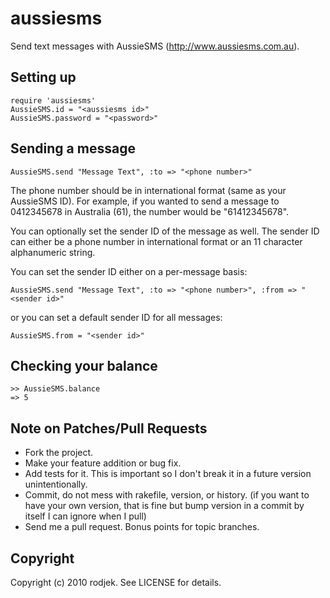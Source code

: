 aussiesms
=========

Send text messages with AussieSMS (http://www.aussiesms.com.au).

Setting up
----------

    require 'aussiesms'
    AussieSMS.id = "<aussiesms id>"
    AussieSMS.password = "<password>"

Sending a message
-----------------

    AussieSMS.send "Message Text", :to => "<phone number>"

The phone number should be in international format (same as your AussieSMS ID).
For example, if you wanted to send a message to 0412345678 in Australia (61),
the number would be "61412345678".

You can optionally set the sender ID of the message as well.  The sender ID 
can either be a phone number in international format or an 11 character 
alphanumeric string.

You can set the sender ID either on a per-message basis:

    AussieSMS.send "Message Text", :to => "<phone number>", :from => "<sender id>"

or you can set a default sender ID for all messages:

    AussieSMS.from = "<sender id>"

Checking your balance
---------------------

    >> AussieSMS.balance
    => 5

Note on Patches/Pull Requests
-----------------------------
 
* Fork the project.
* Make your feature addition or bug fix.
* Add tests for it. This is important so I don't break it in a
  future version unintentionally.
* Commit, do not mess with rakefile, version, or history.
  (if you want to have your own version, that is fine but bump version in a commit by itself I can ignore when I pull)
* Send me a pull request. Bonus points for topic branches.

Copyright
---------

Copyright (c) 2010 rodjek. See LICENSE for details.
